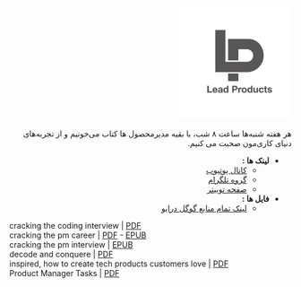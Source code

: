 
<p align="right"><img src="logo.jpeg" width="200" /></p>

 
 <p dir="rtl"> هر هفته شنبه‌ها ساعت ۸ شب، با بقیه مدیرمحصول ها کتاب می‌خونیم و از تجربه‌های دنیای کاری‌مون صحبت می کنیم. </p> 

<div dir="rtl">

  - **لینک ها :**
    - [کانال یوتیوب](https://www.youtube.com/channel/UCLBXU_qZErSCcK-KyfaWk2Q/about)
    - [گروه تلگرام](https://t.me/LeadProducts)
    - [صفحه توییتر](https://twitter.com/leadproducts)
  - **فایل ها :**
    - [لینک تمام منابع گوگل درایو](https://drive.google.com/drive/folders/1-ViYnIZjAJyFMiYB13to9BC9wffP1wOD?usp=sharing)

</div>


cracking the coding interview | [PDF](Cracking_Coding_Interview.pdf) <br />
cracking the pm career | [PDF](Cracking_the_PM_Career_The_Skills_Frameworks_and_Practices_To_Become.pdf) - [EPUB](Cracking_the_PM_Career_The_Skills%2C_Frameworks%2C_and_Practices_To.epub) <br />
cracking the pm interview | [EPUB](Cracking_the_PM_Interview_How_to_Land_a_Product_Manager_Job_in_Technology.epub) <br />
decode and conquere | [PDF](Decode_and_Conquer_Answers_to_Product_Management_Interviews_by_Lewis.pdf) <br />
inspired, how to create tech products customers love | [PDF](INSPIRED_%20How%20to%20Create%20Tech%20Products%20Customers%20Love.pdf) <br />
Product Manager Tasks | [PDF](Cracking_the_PM_career_01_1618724473.pdf) <br />
